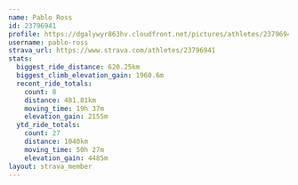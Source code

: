```yaml
---
name: Pablo Ross
id: 23796941
profile: https://dgalywyr863hv.cloudfront.net/pictures/athletes/23796941/14615399/1/large.jpg
username: pablo-ross
strava_url: https://www.strava.com/athletes/23796941
stats:
  biggest_ride_distance: 620.25km
  biggest_climb_elevation_gain: 1960.6m
  recent_ride_totals:
    count: 8
    distance: 481.81km
    moving_time: 19h 37m
    elevation_gain: 2155m
  ytd_ride_totals:
    count: 27
    distance: 1040km
    moving_time: 50h 27m
    elevation_gain: 4485m
layout: strava_member
--- 
```

